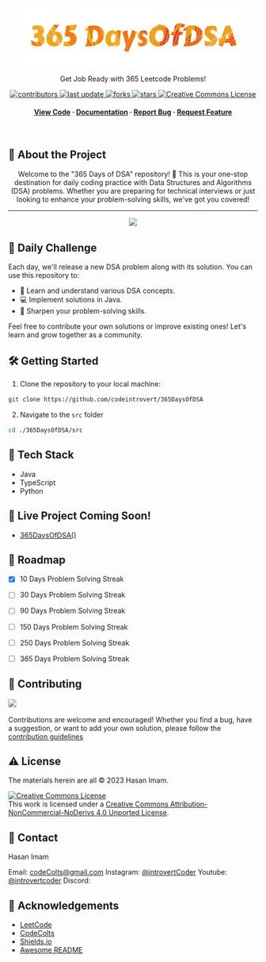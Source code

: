 
<div align="center">

  <img src="assets/logo.png" alt="logo" width="450" height="auto" />
  
  <p>
    Get Job Ready with 365 Leetcode Problems!  
  </p>

  
<!-- Badges -->
<p>
  <a href="https://github.com/codeintrovert/365DaysOfDSA/graphs/contributors">
    <img src="https://img.shields.io/github/contributors/codeIntrovert/365DaysOfDSA" alt="contributors" />
  </a>
  <a href="https://github.com/codeintrovert/365DaysOfDSA/commits/main">
    <img src="https://img.shields.io/github/last-commit/codeIntrovert/365DaysOfDSA" alt="last update" />
  </a>
  <a href="https://github.com/codeintrovert/365DaysOfDSA/network/members">
    <img src="https://img.shields.io/github/forks/codeIntrovert/365DaysOfDSA" alt="forks" />
  </a>
  <a href="https://github.com/codeintrovert/365DaysOfDSA/stargazers">
    <img src="https://img.shields.io/github/stars/codeIntrovert/365DaysOfDSA" alt="stars" />
  </a>
<a rel="license" href="http://creativecommons.org/licenses/by-nc-nd/4.0/"><img width="66" height="23.3" alt="Creative Commons License" style="border-width:0" src="https://i.creativecommons.org/l/by-nc-nd/4.0/88x31.png" /></a>
</p>
   
<h4>
    <a href="https://github.com/codeIntrovert/365daysOfDSA/tree/main/src">View Code</a>
  <span> · </span>
    <a href="https://github.com/codeIntrovert/365daysOfDSA/blob/main/README.md">Documentation</a>
  <span> · </span>
    <a href="https://github.com/codeintrovert/365DaysOfDSAe/issues/">Report Bug</a>
  <span> · </span>
    <a href="https://github.com/codeintrovert/365DaysOfDSA/issues/">Request Feature</a>
  </h4>
</div>

<br />

<!-- About the Project -->
## :star2: About the Project

<div align="center"> 
  Welcome to the "365 Days of DSA" repository! 🎉 This is your one-stop destination for daily coding practice with Data Structures and Algorithms (DSA) problems. Whether you are preparing for technical interviews or just looking to enhance your problem-solving skills, we've got you covered!
  
  <hr>
  <img src="http://ForTheBadge.com/images/badges/made-with-java.svg">
</div>

## 📅 Daily Challenge

Each day, we'll release a new DSA problem along with its solution. You can use this repository to:

- 🧠 Learn and understand various DSA concepts.
- 💻 Implement solutions in Java.
- 🚀 Sharpen your problem-solving skills.

Feel free to contribute your own solutions or improve existing ones! Let's learn and grow together as a community.

## 🛠️ Getting Started

1. Clone the repository to your local machine:

```bash
git clone https://github.com/codeintrovert/365DaysOfDSA
```
2. Navigate to the `src` folder
```bash 
cd ./365DaysOfDSA/src
```

<!-- TechStack -->
## :space_invader: Tech Stack


  - Java 
  - TypeScript 
  - Python 



<!-- Usage -->
## :eyes: Live Project Coming Soon! 
<ul><li>
<a href="https://365DaysOfDSA.vercel.app/">365DaysOfDSA()</a>
</li></ul>

<!-- Roadmap -->
## :compass: Roadmap

* [x] 10 Days Problem Solving Streak
* [ ] 30 Days Problem Solving Streak
* [ ] 90 Days Problem Solving Streak
* [ ] 150 Days Problem Solving Streak
* [ ] 250 Days Problem Solving Streak
* [ ] 365 Days Problem Solving Streak


<!-- Contributing -->
## 🤝 Contributing

<a href="https://github.com/codeintrovert/365DaysOfDSA/graphs/contributors">
  <img src="https://contrib.rocks/image?repo=codeintrovert/365DaysOfDSA" />
</a>


Contributions are welcome and encouraged! Whether you find a bug, have a suggestion, or want to add your own solution, please follow the [contribution guidelines](https://github.com/codeIntrovert/365daysOfDSA/blob/main/CONTRIBUTING.md)


<!-- License -->
## :warning: License

The materials herein are all &copy; 2023 Hasan Imam.

<a rel="license" href="http://creativecommons.org/licenses/by-nc-nd/4.0/"><img alt="Creative Commons License" style="border-width:0" src="https://i.creativecommons.org/l/by-nc-nd/4.0/88x31.png" /></a><br />This work is licensed under a <a rel="license" href="http://creativecommons.org/licenses/by-nc-nd/4.0/">Creative Commons Attribution-NonCommercial-NoDerivs 4.0 Unported License</a>.


<!-- Contact -->
## :handshake: Contact

Hasan Imam

Email: codeColts@gmail.com
Instagram: [@introvertCoder](https://instagram.com/introvertcoder)
Youtube: [@introvertcoder](https://www.youtube.com/introvertCoder)
Discord: 


<!-- Acknowledgments -->
## :gem: Acknowledgements

 - [LeetCode](https://leetcode.com/)
 - [CodeColts](https://codecolts.vercel.app/)
 - [Shields.io](https://shields.io/)
 - [Awesome README](https://github.com/matiassingers/awesome-readme)
